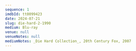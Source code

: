 ```yaml
---
sequence: 1
imdbId: tt0099423
date: 2024-07-21
slug: die-hard-2-1990
medium: Blu-ray
venue: null
venueNotes: null
mediumNotes: _Die Hard Collection_, 20th Century Fox, 2007
---
```


